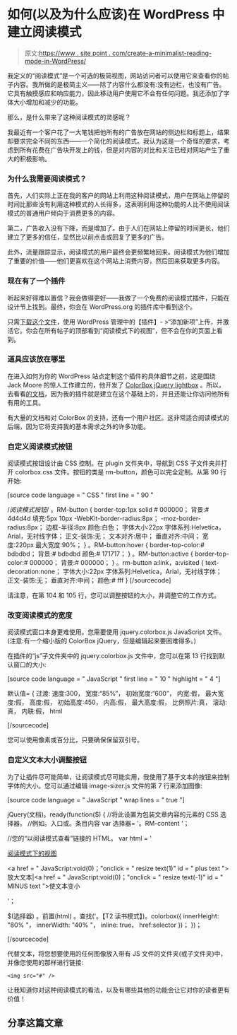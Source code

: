 # 如何(以及为什么应该)在 WordPress 中建立阅读模式

> 原文:[https://www . site point . com/create-a-minimalist-reading-mode-in-WordPress/](https://www.sitepoint.com/create-a-minimalist-reading-mode-in-wordpress/)

我定义的“阅读模式”是一个可选的极简视图，网站访问者可以使用它来查看你的帖子内容。我所做的是极简主义——除了内容什么都没有:没有边栏，也没有广告。它具有触摸感应和响应能力，因此移动用户使用它不会有任何问题。我还添加了字体大小增加和减少的功能。

那么，是什么带来了这种阅读模式的灵感呢？

我最近有一个客户花了一大笔钱把他所有的广告放在网站的侧边栏和标题上，结果却要求完全不同的东西——一个简化的阅读模式。我认为这是一个奇怪的要求，考虑到所有花费在广告块开发上的钱，但是对内容的对比和关注已经对网站产生了重大的积极影响。

### 为什么我需要阅读模式？

首先，人们实际上正在我的客户的网站上利用这种阅读模式，用户在网站上停留的时间比那些没有利用这种模式的人长得多，这表明利用这种功能的人比不使用阅读模式的普通用户倾向于消费更多的内容。

第二，广告收入没有下降，而是增加了。由于人们在网站上停留的时间更长，他们建立了更多的信任，显然比以前点击或回复了更多的广告。

此外，流量跟踪显示，阅读模式的用户最终会更频繁地回来。阅读模式为他们增加了重要的价值——他们更喜欢在这个网站上消费内容，然后回来获取更多内容。

### 现在有了一个插件

听起来好得难以置信？我会做得更好——我做了一个免费的阅读模式插件，只能在设计节上找到。最终，你会在 WordPress.org 的插件库中看到这个。

只需[下载这个文件](https://www.sitepoint.com/wp-content/uploads/2013/03/Justyns_Reading_Mode.zip)，使用 WordPress 管理中的【插件】- >“添加新项”上传，并激活它。你会在所有帖子的顶部看到“阅读模式下的视图”，但不会在你的页面上看到。

### 道具应该放在哪里

在进入如何为你的 WordPress 站点定制这个插件的具体细节之前，这是围绕 Jack Moore 的惊人工作建立的，他开发了 [ColorBox jQuery lightbox](http://www.jacklmoore.com/colorbox/) 。所以，去看看[的文档](http://www.jacklmoore.com/colorbox/)，因为我的插件就是建立在这个基础上的，并且还能让你访问他所有有用的工具。

有大量的文档和对 ColorBox 的支持，还有一个用户社区。这非常适合阅读模式的后端，因为它将支持我的基本需求之外的许多功能。

### 自定义阅读模式按钮

阅读模式按钮设计由 CSS 控制。在 plugin 文件夹中，导航到 CSS 子文件夹并打开 colorbox.css 文件。按钮的类是 rm-button，颜色可以完全定制。从第 90 行开始:

[source code language = " CSS " first line = " 90 "

/*阅读模式按钮*/
。RM-button {
border-top:1px solid # 000000；
背景:# 4d4d4d
填充:5px 10px
-WebKit-border-radius:8px；
-moz-border-radius:8px；
边框-半径:8px
颜色:白色；
字体大小:22px 字体系列:Helvetica，Arial，无衬线字体；
正文-装饰:无；
文本对齐:居中；
垂直对齐:中间；
宽度:220px
最大宽度:90%；
}
。RM-button:hover {
border-top-color:# bdbdbd；
背景:# bdbdbd
颜色:# 171717；
}
。RM-button:active {
border-top-color:# 000000；
背景:# 000000；
}
。rm-button a:link，a:visited {
text-decoration:none；
字体大小:22px 字体系列:Helvetica，Arial，无衬线字体；
正文-装饰:无；
垂直对齐:中间；
颜色:# fff
}
[/sourcecode]

请注意，在第 104 和 105 行，您可以调整按钮的大小，并调整它的工作方式。

### 改变阅读模式的宽度

阅读模式窗口本身更难使用。您需要使用 jquery.colorbox.js JavaScript 文件。(注意:有一个缩小版的 ColorBox jQuery，但是编辑起来要困难得多。)

在插件的“js”子文件夹中的 jquery.colorbox.js 文件中，您可以在第 13 行找到默认窗口的大小:

[source code language = " JavaScript " first line = " 10 " highlight = " 4 "]

默认值= {
过渡:
速度:300，
宽度:“85%”，
初始宽度:“600”，
内宽:假，
最大宽度:假，
高度:假，
初始高度:450，
内高:假，
最大高度:假，
比例照片:真，
滚动:真，
内联:假，
html

[/sourcecode]

您可以使用像素或百分比，只要确保保留双引号。

### 自定义文本大小调整按钮

为了让插件尽可能简单，让阅读模式尽可能实用，我使用了基于文本的按钮来控制字体的大小。您可以通过编辑 image-sizer.js 文件的第 7 行来添加图像:

[source code language = " JavaScript " wrap lines = " true "]

jQuery(文档)。ready(function($) {
//将此设置为包装文章内容的元素的 CSS 选择器。
//例如。入口或。条目内容
var 选择器= '。RM-content '；

//您的“以阅读模式查看”链接的 HTML。
var html = '<p class = " RM-button "><a href = " # " class = " Reading-Mode " rel = " no follow ">阅读模式下的视图</a></p><p class = " RM-sizes "><a href = " JavaScript:void(0)；"onclick = " resize text(1)" id = " plus text ">放大文本</a>|<a href = " JavaScript:void(0)；"onclick = " resize text(-1)" id = " MINUS text ">使文本变小</a><p>'；

$(选择器)
。前置(html)
。查找('。【T2 读书模式】)。colorbox({
innerHeight: "80% "，
innerWidth: "40% "，
inline: true，
href:selector
})；
})；

[/sourcecode]

代替文本，将您想要使用的任何图像放入带有 JS 文件的文件夹(或子文件夹)中，并像您使用的那样进行链接:

```
<img src="#" />
```

让我知道你对这种阅读模式的看法，以及有哪些其他的功能会让它对你的读者更有价值！

## 分享这篇文章